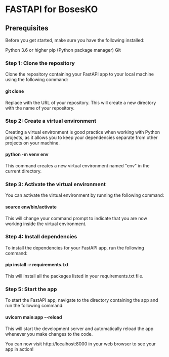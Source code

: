 # FASTAPI for BosesKO
## Prerequisites
Before you get started, make sure you have the following installed:

Python 3.6 or higher
pip (Python package manager)
Git
### Step 1: Clone the repository
Clone the repository containing your FastAPI app to your local machine using the following command:


#### git clone <repository-url>
Replace <repository-url> with the URL of your repository. This will create a new directory with the name of your repository.

### Step 2: Create a virtual environment
Creating a virtual environment is good practice when working with Python projects, as it allows you to keep your dependencies separate from other projects on your machine.


#### python -m venv env
This command creates a new virtual environment named "env" in the current directory.

### Step 3: Activate the virtual environment
You can activate the virtual environment by running the following command:

#### source env/bin/activate
This will change your command prompt to indicate that you are now working inside the virtual environment.

### Step 4: Install dependencies
To install the dependencies for your FastAPI app, run the following command:


#### pip install -r requirements.txt

This will install all the packages listed in your requirements.txt file.

### Step 5: Start the app
To start the FastAPI app, navigate to the directory containing the app and run the following command:
 
#### uvicorn main:app --reload
This will start the development server and automatically reload the app whenever you make changes to the code.

You can now visit http://localhost:8000 in your web browser to see your app in action!
